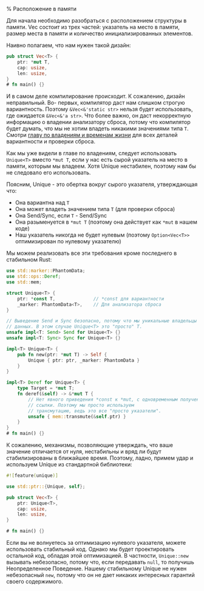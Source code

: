 % Расположение в памяти

Для начала необходимо разобраться с расположением структуры в памяти. Vec
состоит из трех частей: указатель на место в памяти, размер места в памяти и
количество инициализированных элементов.

Наивно полагаем, что нам нужен такой дизайн:

```rust
pub struct Vec<T> {
    ptr: *mut T,
    cap: usize,
    len: usize,
}
# fn main() {}
```

И в самом деле компилирование происходит. К сожалению, дизайн неправильный. Во-
первых, компилятор даст нам слишком строгую вариантность. Поэтому `&Vec<&'static
str>` нельзя будет использовать, где ожидается `&Vec<&'a str>`. Что более важно,
он даст некорректную информацию о владении анализатору сброса, потому что
компилятор будет думать, что мы не хотим владеть никакими значениями типа `T`.
Смотри [главу по владениям и временам жизни][ownership] для всех деталей
вариантности и проверки сброса.

Как мы уже видели в главе по владениям, следует использовать `Unique<T>` вместо
`*mut T`, если у нас есть сырой указатель на место в памяти, которым мы владеем.
Хотя Unique нестабилен, поэтому нам бы не следовало его использовать.

Поясним, Unique - это обертка вокруг сырого указателя, утверждающая что:

* Она вариантна над `T`
* Она может владеть значением типа `T` (для проверки сброса)
* Она Send/Sync, если `T` - Send/Sync
* Она разыменуется в `*mut T` (поэтому она действует как `*mut` в нашем коде)
* Наш указатель никогда не будет нулевым (поэтому `Option<Vec<T>>` оптимизирован
по нулевому указателю)

Мы можем реализовать все эти требования кроме последнего в стабильном Rust:

```rust
use std::marker::PhantomData;
use std::ops::Deref;
use std::mem;

struct Unique<T> {
    ptr: *const T,              // *const для вариантности
    _marker: PhantomData<T>,    // Для анализатора сброса
}

// Выведение Send и Sync безопасно, потому что мы уникальные владельцы
// данных. В этом случае Unique<T> это "просто" T.
unsafe impl<T: Send> Send for Unique<T> {}
unsafe impl<T: Sync> Sync for Unique<T> {}

impl<T> Unique<T> {
    pub fn new(ptr: *mut T) -> Self {
        Unique { ptr: ptr, _marker: PhantomData }
    }
}

impl<T> Deref for Unique<T> {
    type Target = *mut T;
    fn deref(&self) -> &*mut T {
        // Нет явного приведения *const к *mut, с одновременным получением
        // ссылки. Поэтому мы просто используем
        // трансмутацию, ведь это все "просто указатели".
        unsafe { mem::transmute(&self.ptr) }
    }
}
# fn main() {}
```

К сожалению, механизмы, позволяющие утверждать, что ваше значение отличается от
нуля, нестабильны и вряд ли будут стабилизированы в ближайшее время. Поэтому,
ладно, примем удар и используем Unique из стандартной библиотеки:


```rust
#![feature(unique)]

use std::ptr::{Unique, self};

pub struct Vec<T> {
    ptr: Unique<T>,
    cap: usize,
    len: usize,
}

# fn main() {}
```

Если вы не волнуетесь за оптимизацию нулевого указателя, можете использовать
стабильный код. Однако мы будет проектировать остальной код, обладая этой
оптимизацией. В частности, `Unique::new` вызывать небезопасно, потому что, если
передавать `null`, то получишь Неопределенное Поведение. Нашему стабильному
Unique не нужен небезопасный `new`, потому что он не дает никаких интересных
гарантий своего содержимого.

[ownership]: ownership.html
